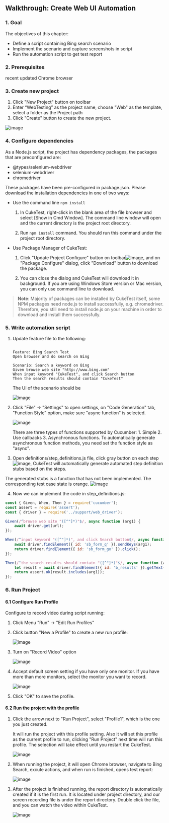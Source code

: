 ## Walkthrough: Create Web UI Automation

### 1. Goal
The objectives of this chapter:
- Define a script containing Bing search scenario
- Implement the scenario and capture screenshots in script
- Run the automation script to get test report

### 2. Prerequisites
recent updated Chrome browser

### 3. Create new project

1. Click "New Project" button on toolbar
2. Enter “WebTesting” as the project name, choose "Web" as the template, select a folder as the Project path
3. Click "Create" button to create the new project.

![image](assets/3_new_web_project.png)

### 4. Configure dependencies

As a Node.js script, the project has dependency packages, the packages that are preconfigured are:

- @types/selenium-webdriver
- selenium-webdriver
- chromedriver

These packages have been pre-configured in package.json. Please download the installation dependencies in one of two ways:

- Use the command line `npm install`

   1. In CukeTest, right-click in the blank area of the file browser and select [Show in Cmd Window]. The command line window will open and the current directory is the project root directory.  
   
   2. Run `npm install` command. You should run this command under the project root directory.
   
- Use Package Manager of CukeTest:

   1. Click "Update Project Configure" button on toolbar![image](assets/2_package_config_button.png), and on "Package Configure" dialog, click "Download" button to download the package.
   
   2. You can close the dialog and CukeTest will download it in background.
If you are using Windows Store version or Mac version, you can only use command line to download.

> **Note**: Majority of packages can be installed by CukeTest itself, some NPM packages need node.js to install successfully, e.g. chromedriver. Therefore, you still need to install node.js on your machine in order to download and install them successfully.

### 5. Write automation script

1. Update feature file to the following:

    ```gherkin
    
    Feature: Bing Search Test
    Open browser and do search on Bing
        
    Scenario: Search a keyword on Bing
    Given browse web site "http://www.bing.com"
    When input keyword "CukeTest", and click Search button
    Then the search results should contain "CukeTest"
    ```
    The UI of the scenario should be
    
    ![image](assets/3.5-1-visual-interface.png)
    
2. Click "File" -> "Settings" to open settings, on "Code Generation" tab, "Function Style" option, make sure "async function" is selected.

   ![image](assets/3_settings.png)
   
   There are three types of functions supported by Cucumber: 1. Simple 2. Use callbacks 3. Asynchronous functions. To automatically generate asynchronous function methods, you need set the function style as "async".
    
3. Open definitions/step_definitions.js file, click gray button on each step![image](assets/3_grey_button.png), CukeTest will automatically generate automated step definition stubs based on the steps.

The generated stubs is a function that has not been implemented. The corresponding test case state is orange. ![image](assets/3_yellow_button.png)

4. Now we can implement the code in step_definitions.js:

```javascript
const { Given, When, Then } = require('cucumber');
const assert = require('assert');
const { driver } = require('../support/web_driver');

Given(/^browse web site "([^"]*)"$/, async function (arg1) {
    await driver.get(url);
});

When(/^input keyword "([^"]*)", and click Search button$/, async function (arg1) {
    await driver.findElement({ id: 'sb_form_q' }).sendKeys(arg1);
    return driver.findElement({ id: 'sb_form_go' }).click();
});

Then(/^the search results should contain "([^"]*)"$/, async function (arg1) {
    let result = await driver.findElement({ id: 'b_results' }).getText();
    return assert.ok(result.includes(arg1));
});
```

### 6. Run Project

#### 6.1 Configure Run Profile

Configure to record video during script running:

1. Click Menu "Run" -> "Edit Run Profiles"
2. Click button "New a Profile" to create a new run profile:
   
   ![image](assets/3_new_profile.png)
3. Turn on "Record Video" option
   
   ![image](assets/3_record_video.png)
4. Accept default screen setting if you have only one monitor. If you have more than more monitors, select the monitor you want to record.
   
   ![image](assets/3_default_screen.png)
5. Click "OK" to save the profile.

#### 6.2 Run the project with the profile
1. Click the arrow next to "Run Project", select "Profile1", which is the one you just created.

   It will run the project with this profile setting. Also it will set this profile as the current profile to run, clicking "Run Project" next time will run this profile. The selection will take effect until you restart the CukeTest.
   
   ![image](assets/3_run_profile.png)
2. When running the project, it will open Chrome browser, navigate to Bing Search, excute actions, and when run is finished, opens test report:

   ![image](assets/3_test_report.png)
3. After the project is finished running, the report directory is automatically created if it is the first run. It is located under project directory, and our screen recording file is under the report directory. Double click the file, and you can watch the video within CukeTest.

   ![image](assets/3_record_screen.png)